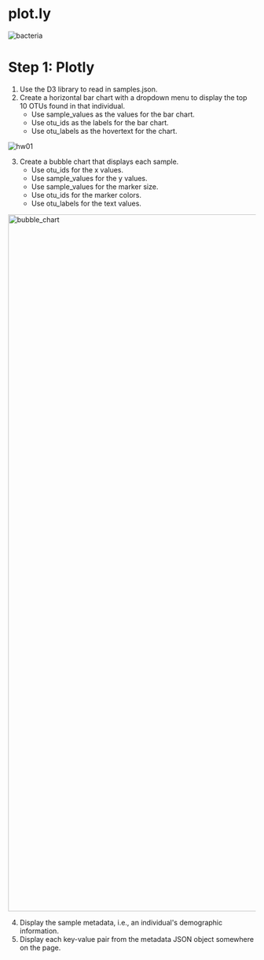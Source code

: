 # plot.ly

![bacteria](https://user-images.githubusercontent.com/78757067/122311063-6146f080-cedf-11eb-9663-4d6a384c2fbb.jpg)
# Step 1: Plotly


1. Use the D3 library to read in samples.json.
2. Create a horizontal bar chart with a dropdown menu to display the top 10 OTUs found in that individual.
   - Use sample_values as the values for the bar chart.
   - Use otu_ids as the labels for the bar chart.
   - Use otu_labels as the hovertext for the chart.

![hw01](https://user-images.githubusercontent.com/78757067/122311167-95221600-cedf-11eb-8478-39a3ccd31690.png)

3. Create a bubble chart that displays each sample.
   - Use otu_ids for the x values.
   - Use sample_values for the y values.
   - Use sample_values for the marker size.
   - Use otu_ids for the marker colors.
   - Use otu_labels for the text values.
<img width="1416" alt="bubble_chart" src="https://user-images.githubusercontent.com/78757067/122311245-c3075a80-cedf-11eb-9c45-5f3fa3b3769c.png">

4. Display the sample metadata, i.e., an individual's demographic information.
5. Display each key-value pair from the metadata JSON object somewhere on the page.

